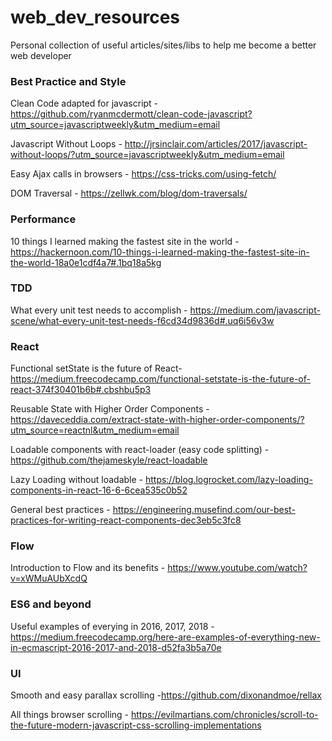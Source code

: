 # web_dev_resources
Personal collection of useful articles/sites/libs to help me become a better web developer

### Best Practice and Style
Clean Code adapted for javascript - https://github.com/ryanmcdermott/clean-code-javascript?utm_source=javascriptweekly&utm_medium=email

Javascript Without Loops - http://jrsinclair.com/articles/2017/javascript-without-loops/?utm_source=javascriptweekly&utm_medium=email

Easy Ajax calls in browsers - https://css-tricks.com/using-fetch/

DOM Traversal - https://zellwk.com/blog/dom-traversals/

### Performance
10 things I learned making the fastest site in the world - https://hackernoon.com/10-things-i-learned-making-the-fastest-site-in-the-world-18a0e1cdf4a7#.1bq18a5kg

### TDD
What every unit test needs to accomplish - https://medium.com/javascript-scene/what-every-unit-test-needs-f6cd34d9836d#.uq6i56v3w

### React
Functional setState is the future of React- https://medium.freecodecamp.com/functional-setstate-is-the-future-of-react-374f30401b6b#.cbshbu5p3

Reusable State with Higher Order Components - https://daveceddia.com/extract-state-with-higher-order-components/?utm_source=reactnl&utm_medium=email

Loadable components with react-loader (easy code splitting) - https://github.com/thejameskyle/react-loadable

Lazy Loading without loadable - https://blog.logrocket.com/lazy-loading-components-in-react-16-6-6cea535c0b52

General best practices - https://engineering.musefind.com/our-best-practices-for-writing-react-components-dec3eb5c3fc8



### Flow
Introduction to Flow and its benefits - https://www.youtube.com/watch?v=xWMuAUbXcdQ

### ES6 and beyond

Useful examples of everying in 2016, 2017, 2018 - https://medium.freecodecamp.org/here-are-examples-of-everything-new-in-ecmascript-2016-2017-and-2018-d52fa3b5a70e

### UI

Smooth and easy parallax scrolling -https://github.com/dixonandmoe/rellax

All things browser scrolling - https://evilmartians.com/chronicles/scroll-to-the-future-modern-javascript-css-scrolling-implementations

